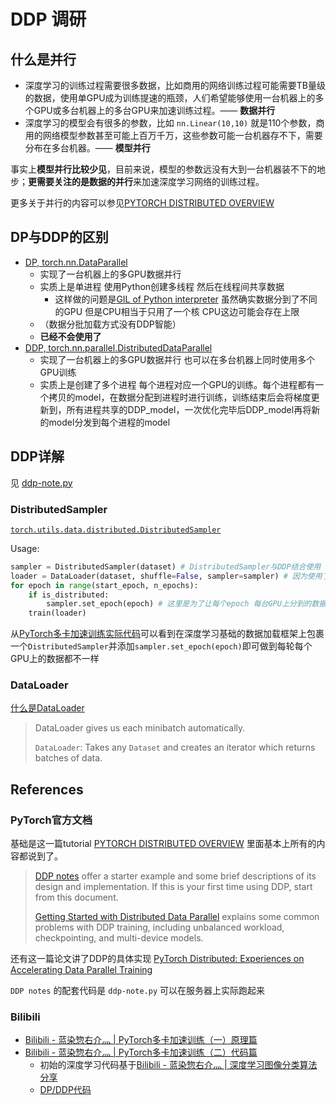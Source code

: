 # DDP 调研

## 什么是并行

- 深度学习的训练过程需要很多数据，比如商用的网络训练过程可能需要TB量级的数据，使用单GPU成为训练提速的瓶颈，人们希望能够使用一台机器上的多个GPU或多台机器上的多台GPU来加速训练过程。—— **数据并行**
- 深度学习的模型会有很多的参数，比如 `nn.Linear(10,10)` 就是110个参数，商用的网络模型参数甚至可能上百万千万，这些参数可能一台机器存不下，需要分布在多台机器。—— **模型并行**

事实上**模型并行比较少见**，目前来说，模型的参数远没有大到一台机器装不下的地步；**更需要关注的是数据的并行**来加速深度学习网络的训练过程。

更多关于并行的内容可以参见[PYTORCH DISTRIBUTED OVERVIEW](https://pytorch.org/tutorials/beginner/dist_overview.html)

## DP与DDP的区别

- [DP, torch.nn.DataParallel](https://pytorch.org/docs/stable/generated/torch.nn.DataParallel.html#torch.nn.DataParallel)
    - 实现了一台机器上的多GPU数据并行
    - 实质上是单进程 使用Python创建多线程 然后在线程间共享数据
        - 这样做的问题是[GIL of Python interpreter](https://realpython.com/python-gil/) 虽然确实数据分到了不同的GPU 但是CPU相当于只用了一个核 CPU这边可能会存在上限
    - （数据分批加载方式没有DDP智能）
    - **已经不会使用了**
- [DDP, torch.nn.parallel.DistributedDataParallel](https://pytorch.org/docs/stable/generated/torch.nn.parallel.DistributedDataParallel.html#torch.nn.parallel.DistributedDataParallel)
    - 实现了一台机器上的多GPU数据并行 也可以在多台机器上同时使用多个GPU训练
    - 实质上是创建了多个进程 每个进程对应一个GPU的训练。每个进程都有一个拷贝的model，在数据分配到进程时进行训练，训练结束后会将梯度更新到，所有进程共享的DDP_model，一次优化完毕后DDP_model再将新的model分发到每个进程的model

## DDP详解

见 [ddp-note.py](./ddp-note.md)

### DistributedSampler

[`torch.utils.data.distributed.DistributedSampler`](https://pytorch.org/docs/stable/data.html#torch.utils.data.distributed.DistributedSampler)

Usage:

```py
sampler = DistributedSampler(dataset) # DistributedSampler与DDP结合使用 这里DistributedSampler会将所有的数据分成world_size份 分别送入不同的进程/GPU
loader = DataLoader(dataset, shuffle=False, sampler=sampler) # 因为使用了sampler 所以shuffle可以关掉了
for epoch in range(start_epoch, n_epochs):
    if is_distributed:
        sampler.set_epoch(epoch) # 这里是为了让每个epoch 每台GPU上分到的数据分布不一样 相当于每个epoch都由DistributedSampler来重新将数据分组
    train(loader)
```

从[PyTorch多卡加速训练实际代码](https://github.com/inisis/bilibili-video/blob/main/Pytorch多卡加速训练/mnist_train_ddp.py)可以看到在深度学习基础的数据加载框架上包裹一个`DistributedSampler`并添加`sampler.set_epoch(epoch)`即可做到每轮每个GPU上的数据都不一样

### DataLoader

[什么是DataLoader](https://pytorch.org/tutorials/beginner/nn_tutorial.html#refactor-using-dataloader)

> DataLoader gives us each minibatch automatically.
> 
> `DataLoader`: Takes any `Dataset` and creates an iterator which returns batches of data.

## References

### PyTorch官方文档

基础是这一篇tutorial [PYTORCH DISTRIBUTED OVERVIEW](https://pytorch.org/tutorials/beginner/dist_overview.html#torch-nn-parallel-distributeddataparallel) 里面基本上所有的内容都说到了。

> [DDP notes](https://pytorch.org/docs/stable/notes/ddp.html) offer a starter example and some brief descriptions of its design and implementation. If this is your first time using DDP, start from this document.
> 
> [Getting Started with Distributed Data Parallel](https://pytorch.org/tutorials/intermediate/ddp_tutorial.html) explains some common problems with DDP training, including unbalanced workload, checkpointing, and multi-device models.

还有这一篇论文讲了DDP的具体实现 [PyTorch Distributed: Experiences on Accelerating Data Parallel Training](http://www.vldb.org/pvldb/vol13/p3005-li.pdf)

`DDP notes` 的配套代码是 `ddp-note.py` 可以在服务器上实际跑起来

### Bilibili

- [Bilibili - 蓝染惣右介灬 | PyTorch多卡加速训练（一）原理篇](https://www.bilibili.com/video/BV1Fb4y1r79A)
- [Bilibili - 蓝染惣右介灬 | PyTorch多卡加速训练（二）代码篇](https://www.bilibili.com/video/BV1so4y1Q7my)
    - 初始的深度学习代码基于[Bilibili - 蓝染惣右介灬 | 深度学习图像分类算法分享](https://www.bilibili.com/video/BV1xM4y1T7Sg)
    - [DP/DDP代码](https://github.com/inisis/bilibili-video/tree/main/Pytorch多卡加速训练)
